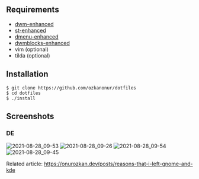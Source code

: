 Requirements
--------------------
- [dwm-enhanced](https://github.com/ozkanonur/dwm-enhanced)
- [st-enhanced](https://github.com/ozkanonur/st-enhanced)
- [dmenu-enhanced](https://github.com/ozkanonur/dmenu-enhanced)
- [dwmblocks-enhanced](https://github.com/ozkanonur/dwmblocks-enhanced)
- vim   (optional)
- tilda (optional)


Installation
--------------------
```console
$ git clone https://github.com/ozkanonur/dotfiles
$ cd dotfiles
$ ./install
```


Screenshots
--------------------
### DE
![2021-08-28_09-53](https://user-images.githubusercontent.com/39852038/131209490-c0f5d7e7-48e9-484a-a883-007baa6a5912.png)
![2021-08-28_09-26](https://user-images.githubusercontent.com/39852038/131209511-95702161-dc79-4cdb-b53a-2c998de46484.png)
![2021-08-28_09-54](https://user-images.githubusercontent.com/39852038/131209498-2e7664b8-666a-4daf-802f-857b475ef1d1.png)
![2021-08-28_09-45](https://user-images.githubusercontent.com/39852038/131209519-3938bbb0-9791-4cff-b445-52d30cf7d12a.png)

Related article: https://onurozkan.dev/posts/reasons-that-i-left-gnome-and-kde

